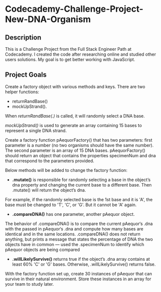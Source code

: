 # Codecademy-Challenge-Project-New-DNA-Organism

## Description
This is a Challenge Project from the Full Stack Engineer Path at Codecademy.
I created the code after researching online and studied other users solutions. 
My goal is to get better working with JavaScript.

## Project Goals
Create a factory object with various methods and keys.
There are two helper functions: 
- returnRandBase()  
- mockUpStrand().

When *returnRandBase(.)* is called, it will randomly select a DNA base.  

*mockUpStrand()* is used to generate an array containing 15 bases to represent a single DNA strand.

Create a factory function pAequorFactory() that has two parameters: first parameter is a number (no two organisms should have the same number).
The second parameter is an array of 15 DNA bases.
pAequorFactory() should return an object that contains the properties specimenNum and dna that correspond to the parameters provided.

Below methods will be added to change the factory function:

  - **.mutate()** is responsible for randomly selecting a base in the object’s dna property and changing the current base to a different base. Then .mutate() will return the object’s dna.

For example, if the randomly selected base is the 1st base and it is 'A', the base must be changed to 'T', 'C', or 'G'. But it cannot be 'A' again.

  - **.compareDNA()** has one parameter, another pAequor object.

The behavior of .compareDNA() is to compare the current pAequor‘s .dna with the passed in pAequor‘s .dna and compute how many bases are identical and in the same locations. .compareDNA() does not return anything, but prints a message that states the percentage of DNA the two objects have in common — used the .specimenNum to identify which pAequor objects are being compared

- **.willLikelySurvive()** returns true if the object’s .dna array contains at least 60% 'C' or 'G' bases. Otherwise, .willLikelySurvive() returns false.

With the factory function set up, create 30 instances of pAequor that can survive in their natural environment. Store these instances in an array for your team to study later.
